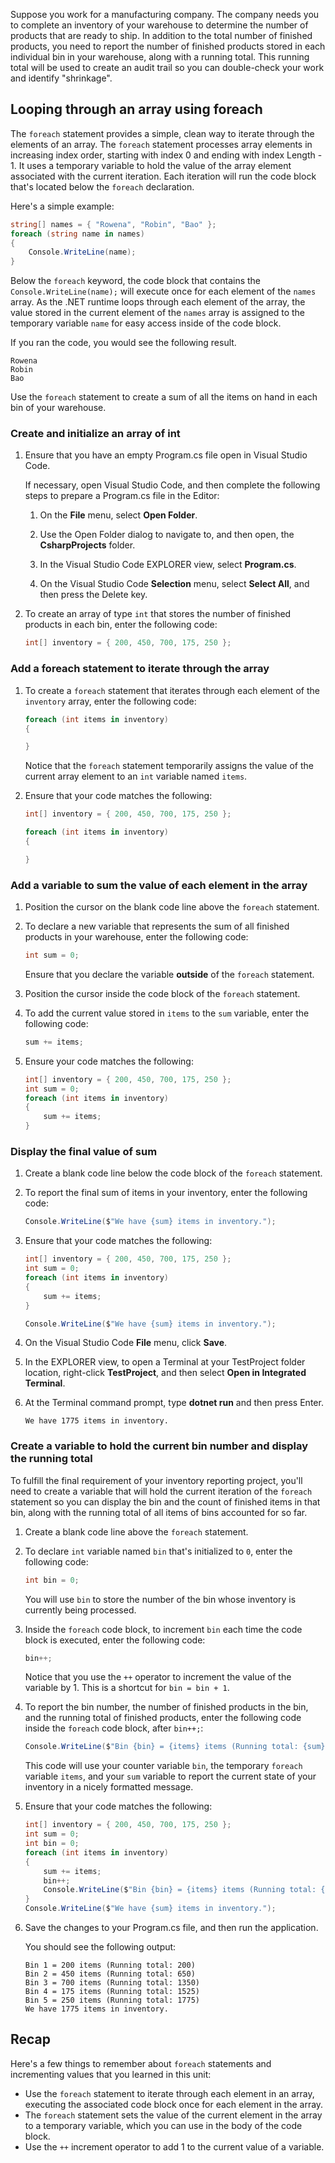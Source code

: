 Suppose you work for a manufacturing company. The company needs you to complete an inventory of your warehouse to determine the number of products that are ready to ship. In addition to the total number of finished products, you need to report the number of finished products stored in each individual bin in your warehouse, along with a running total. This running total will be used to create an audit trail so you can double-check your work and identify "shrinkage".

## Looping through an array using foreach

The `foreach` statement provides a simple, clean way to iterate through the elements of an array. The `foreach` statement processes array elements in increasing index order, starting with index 0 and ending with index Length - 1. It uses a temporary variable to hold the value of the array element associated with the current iteration. Each iteration will run the code block that's located below the `foreach` declaration.

Here's a simple example:

```c#
string[] names = { "Rowena", "Robin", "Bao" };
foreach (string name in names)
{
    Console.WriteLine(name);
}
```

Below the `foreach` keyword, the code block that contains the `Console.WriteLine(name);` will execute once for each element of the `names` array. As the .NET runtime loops through each element of the array, the value stored in the current element of the `names` array is assigned to the temporary variable `name` for easy access inside of the code block.

If you ran the code, you would see the following result.

```Output
Rowena
Robin
Bao
```

Use the `foreach` statement to create a sum of all the items on hand in each bin of your warehouse.

### Create and initialize an array of int

1. Ensure that you have an empty Program.cs file open in Visual Studio Code.

    If necessary, open Visual Studio Code, and then complete the following steps to prepare a Program.cs file in the Editor:

    1. On the **File** menu, select **Open Folder**.

    1. Use the Open Folder dialog to navigate to, and then open, the **CsharpProjects** folder.

    1. In the Visual Studio Code EXPLORER view, select **Program.cs**.

    1. On the Visual Studio Code **Selection** menu, select **Select All**, and then press the Delete key.

1. To create an array of type `int` that stores the number of finished products in each bin, enter the following code:

    ```c#
    int[] inventory = { 200, 450, 700, 175, 250 };
    ```

### Add a foreach statement to iterate through the array

1. To create a `foreach` statement that iterates through each element of the `inventory` array, enter the following code:

    ```c#
    foreach (int items in inventory)
    {
    
    }
    ```

    Notice that the `foreach` statement temporarily assigns the value of the current array element to an `int` variable named `items`.

1. Ensure that your code matches the following:

    ```c#
    int[] inventory = { 200, 450, 700, 175, 250 };
    
    foreach (int items in inventory)
    {
    
    }
    ```

### Add a variable to sum the value of each element in the array

1. Position the cursor on the blank code line above the `foreach` statement.

1. To declare a new variable that represents the sum of all finished products in your warehouse, enter the following code:

    ```c#
    int sum = 0;
    ```

    Ensure that you declare the variable **outside** of the `foreach` statement.

1. Position the cursor inside the code block of the `foreach` statement.

1. To add the current value stored in `items` to the `sum` variable, enter the following code:

    ```c#
    sum += items;
    ```

1. Ensure your code matches the following:

    ```c#
    int[] inventory = { 200, 450, 700, 175, 250 };
    int sum = 0;
    foreach (int items in inventory)
    {
        sum += items;
    }
    ```

### Display the final value of sum

1. Create a blank code line below the code block of the `foreach` statement.

1. To report the final sum of items in your inventory, enter the following code:

    ```c#
    Console.WriteLine($"We have {sum} items in inventory.");
    ```

1. Ensure that your code matches the following:

    ```c#
    int[] inventory = { 200, 450, 700, 175, 250 };
    int sum = 0;
    foreach (int items in inventory)
    {
        sum += items;
    }
    
    Console.WriteLine($"We have {sum} items in inventory.");
    ```

1. On the Visual Studio Code **File** menu, click **Save**.

1. In the EXPLORER view, to open a Terminal at your TestProject folder location, right-click **TestProject**, and then select **Open in Integrated Terminal**.

1. At the Terminal command prompt, type **dotnet run** and then press Enter.

    ```Output
    We have 1775 items in inventory.
    ```

### Create a variable to hold the current bin number and display the running total

To fulfill the final requirement of your inventory reporting project, you'll need to create a variable that will hold the current iteration of the `foreach` statement so you can display the bin and the count of finished items in that bin, along with the running total of all items of bins accounted for so far.

1. Create a blank code line above the `foreach` statement.

1. To declare `int` variable named `bin` that's initialized to `0`, enter the following code:

    ```c#
    int bin = 0;
    ```

    You will use `bin` to store the number of the bin whose inventory is currently being processed.

1. Inside the `foreach` code block, to increment `bin` each time the code block is executed, enter the following code:

    ```c#
    bin++;
    ```

    Notice that you use the `++` operator to increment the value of the variable by 1. This is a shortcut for `bin = bin + 1`.

1. To report the bin number, the number of finished products in the bin, and the running total of finished products, enter the following code inside the `foreach` code block, after `bin++;`:

    ```c#
    Console.WriteLine($"Bin {bin} = {items} items (Running total: {sum})");
    ```

    This code will use your counter variable `bin`, the temporary `foreach` variable `items`, and your `sum` variable to report the current state of your inventory in a nicely formatted message.

1. Ensure that your code matches the following:

    ```c#
    int[] inventory = { 200, 450, 700, 175, 250 };
    int sum = 0;
    int bin = 0;
    foreach (int items in inventory)
    {
        sum += items;
        bin++;
        Console.WriteLine($"Bin {bin} = {items} items (Running total: {sum})");
    }
    Console.WriteLine($"We have {sum} items in inventory.");
    ```

1. Save the changes to your Program.cs file, and then run the application.

    You should see the following output:

    ```Output
    Bin 1 = 200 items (Running total: 200)
    Bin 2 = 450 items (Running total: 650)
    Bin 3 = 700 items (Running total: 1350)
    Bin 4 = 175 items (Running total: 1525)
    Bin 5 = 250 items (Running total: 1775)
    We have 1775 items in inventory.
    ```

## Recap

Here's a few things to remember about `foreach` statements and incrementing values that you learned in this unit:

- Use the `foreach` statement to iterate through each element in an array, executing the associated code block once for each element in the array.
- The `foreach` statement sets the value of the current element in the array to a temporary variable, which you can use in the body of the code block.
- Use the `++` increment operator to add 1 to the current value of a variable.
